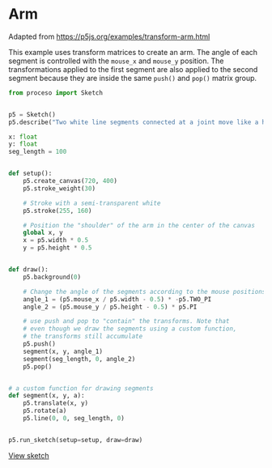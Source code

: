 # Arm

Adapted from https://p5js.org/examples/transform-arm.html

This example uses transform matrices to create an arm. The angle of each
segment is controlled with the `mouse_x` and `mouse_y` position. The
transformations applied to the first segment are also applied to the second
segment because they are inside the same `push()` and `pop()` matrix group. 

```python
from proceso import Sketch


p5 = Sketch()
p5.describe("Two white line segments connected at a joint move like a human arm.")

x: float
y: float
seg_length = 100


def setup():
    p5.create_canvas(720, 400)
    p5.stroke_weight(30)

    # Stroke with a semi-transparent white
    p5.stroke(255, 160)

    # Position the "shoulder" of the arm in the center of the canvas
    global x, y
    x = p5.width * 0.5
    y = p5.height * 0.5


def draw():
    p5.background(0)

    # Change the angle of the segments according to the mouse positions
    angle_1 = (p5.mouse_x / p5.width - 0.5) * -p5.TWO_PI
    angle_2 = (p5.mouse_y / p5.height - 0.5) * p5.PI

    # use push and pop to "contain" the transforms. Note that
    # even though we draw the segments using a custom function,
    # the transforms still accumulate
    p5.push()
    segment(x, y, angle_1)
    segment(seg_length, 0, angle_2)
    p5.pop()


# a custom function for drawing segments
def segment(x, y, a):
    p5.translate(x, y)
    p5.rotate(a)
    p5.line(0, 0, seg_length, 0)


p5.run_sketch(setup=setup, draw=draw)
```

<a class="sd-sphinx-override sd-btn sd-text-wrap sd-btn-primary sd-rounded-pill float-left" href="https://4b2d42a1-0e0c-430f-8b20-4b2c7ff0dc3e.pyscriptapps.com/8b9a05a0-cab3-450f-9cf2-1e2fd71b6c21/latest/" target="_blank">View sketch</a>